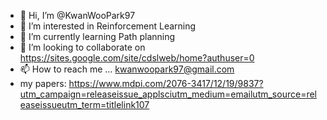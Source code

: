 - 👋 Hi, I’m @KwanWooPark97
- 👀 I’m interested in Reinforcement Learning
- 🌱 I’m currently learning Path planning
- 💞️ I’m looking to collaborate on https://sites.google.com/site/cdslweb/home?authuser=0
- 📫 How to reach me ... kwanwoopark97@gmail.com
- my papers:
  https://www.mdpi.com/2076-3417/12/19/9837?utm_campaign=releaseissue_applsciutm_medium=emailutm_source=releaseissueutm_term=titlelink107
  
<!---
KwanWooPark97/KwanWooPark97 is a ✨ special ✨ repository because its `README.md` (this file) appears on your GitHub profile.
You can click the Preview link to take a look at your changes.
--->
